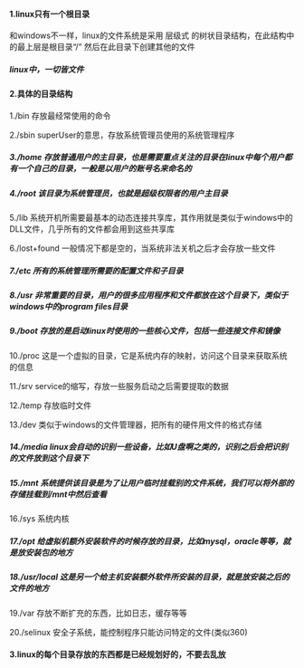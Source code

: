 #### 1.linux只有一个根目录
和windows不一样，linux的文件系统是采用   层级式 的树状目录结构，在此结构中的最上层是根目录“/”
然后在此目录下创建其他的文件
##### linux中，一切皆文件

#### 2.具体的目录结构
1./bin  存放最经常使用的命令

2./sbin superUser的意思，存放系统管理员使用的系统管理程序

##### 3./home 存放普通用户的主目录，也是需要重点关注的目录在linux中每个用户都有一个自己的目录，一般是以用户的账号名来命名的

##### 4./root 该目录为系统管理员，也就是超级权限者的用户主目录

5./lib  系统开机所需要最基本的动态连接共享库，其作用就是类似于windows中的DLL文件，几乎所有的文件都会用到这些共享库

6./lost+found   一般情况下都是空的，当系统非法关机之后才会存放一些文件

##### 7./etc  所有的系统管理所需要的配置文件和子目录

##### 8./usr 非常重要的目录，用户的很多应用程序和文件都放在这个目录下，类似于windows中的program files目录

##### 9./boot   存放的是启动linux时使用的一些核心文件，包括一些连接文件和镜像

10./proc    这是一个虚拟的目录，它是系统内存的映射，访问这个目录来获取系统的信息

11./srv service的缩写，存放一些服务启动之后需要提取的数据

12./temp    存放临时文件

13./dev 类似于windows的文件管理器，把所有的硬件用文件的格式存储

##### 14./media   linux会自动的识别一些设备，比如U盘啊之类的，识别之后会把识别的文件放到这个目录下

##### 15./mnt 系统提供该目录是为了让用户临时挂载别的文件系统，我们可以将外部的存储挂载到/mnt中然后查看

16./sys 系统内核

##### 17./opt 给虚拟机额外安装软件的时候存放的目录，比如mysql，oracle等等，就是放安装包的地方

##### 18./usr/local   这是另一个给主机安装额外软件所安装的目录，就是放安装之后的文件的地方

19./var 存放不断扩充的东西，比如日志，缓存等等

20./selinux 安全子系统，能控制程序只能访问特定的文件(类似360)

#### 3.linux的每个目录存放的东西都是已经规划好的，不要去乱放
